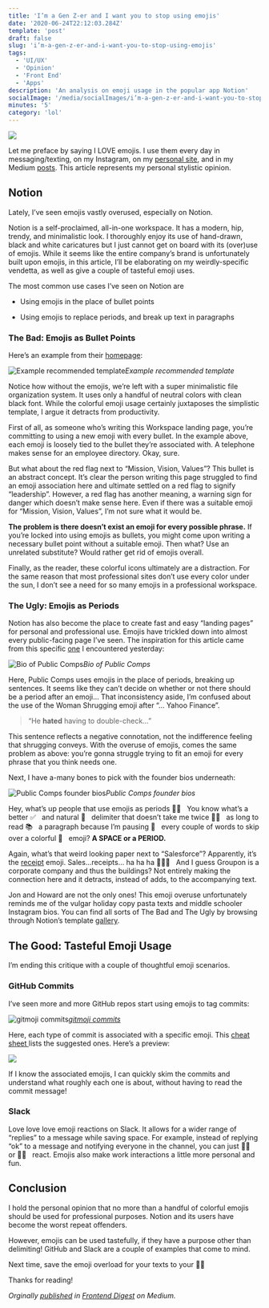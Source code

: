 ```yaml
---
title: 'I’m a Gen Z-er and I want you to stop using emojis'
date: '2020-06-24T22:12:03.284Z'
template: 'post'
draft: false
slug: 'i’m-a-gen-z-er-and-i-want-you-to-stop-using-emojis'
tags:
  - 'UI/UX'
  - 'Opinion'
  - 'Front End'
  - 'Apps'
description: 'An analysis on emoji usage in the popular app Notion'
socialImage: '/media/socialImages/i’m-a-gen-z-er-and-i-want-you-to-stop-using-emojis.png'
minutes: '5'
category: 'lol'
---
```


![](https://miro.medium.com/max/700/1*4sjw4DewSz2rILRwNG-gfA.png)

Let me preface by saying I LOVE emojis. I use them every day in messaging/texting, on my Instagram, on my [personal site](http://karenying.com/), and in my Medium [posts](https://medium.com/@karenying). This article represents my personal stylistic opinion.

## Notion

Lately, I’ve seen emojis vastly overused, especially on Notion.

Notion is a self-proclaimed, all-in-one workspace. It has a modern, hip, trendy, and minimalistic look. I thoroughly enjoy its use of hand-drawn, black and white caricatures but I just cannot get on board with its (over)use of emojis. While it seems like the entire company’s brand is unfortunately built upon emojis, in this article, I’ll be elaborating on my weirdly-specific vendetta, as well as give a couple of tasteful emoji uses.

The most common use cases I’ve seen on Notion are

- Using emojis in the place of bullet points

- Using emojis to replace periods, and break up text in paragraphs

### The Bad: Emojis as Bullet Points

Here’s an example from their [homepage](https://www.notion.so/):

![Example recommended template](https://cdn-images-1.medium.com/max/3840/1*nxOX6Z42KiLxf3tIRHQovA.png)_Example recommended template_

Notice how without the emojis, we’re left with a super minimalistic file organization system. It uses only a handful of neutral colors with clean black font. While the colorful emoji usage certainly juxtaposes the simplistic template, I argue it detracts from productivity.

First of all, as someone who’s writing this Workspace landing page, you’re committing to using a new emoji with every bullet. In the example above, each emoji is loosely tied to the bullet they’re associated with. A telephone makes sense for an employee directory. Okay, sure.

But what about the red flag next to “Mission, Vision, Values”? This bullet is an abstract concept. It’s clear the person writing this page struggled to find an emoji association here and ultimate settled on a red flag to signify “leadership”. However, a red flag has another meaning, a warning sign for danger which doesn’t make sense here. Even if there was a suitable emoji for “Mission, Vision, Values”, I’m not sure what it would be.

**The problem is there doesn’t exist an emoji for every possible phrase.** If you’re locked into using emojis as bullets, you might come upon writing a necessary bullet point without a suitable emoji. Then what? Use an unrelated substitute? Would rather get rid of emojis overall.

Finally, as the reader, these colorful icons ultimately are a distraction. For the same reason that most professional sites don’t use every color under the sun, I don’t see a need for so many emojis in a professional workspace.

### The Ugly: Emojis as Periods

Notion has also become the place to create fast and easy “landing pages” for personal and professional use. Emojis have trickled down into almost every public-facing page I’ve seen. The inspiration for this article came from this specific [one](https://www.notion.so/Public-Comps-Team-382f8b4b9b40479b8647b913486d7bff) I encountered yesterday:

![Bio of Public Comps](https://cdn-images-1.medium.com/max/2000/1*8ulpRcTm9mUU8CjG5kuInw.png)_Bio of Public Comps_

Here, Public Comps uses emojis in the place of periods, breaking up sentences. It seems like they can’t decide on whether or not there should be a period after an emoji… That inconsistency aside, I’m confused about the use of the Woman Shrugging emoji after “… Yahoo Finance”.

> “He **hated** having to double-check…”

This sentence reflects a negative connotation, not the indifference feeling that shrugging conveys. With the overuse of emojis, comes the same problem as above: you’re gonna struggle trying to fit an emoji for every phrase that you think needs one.

Next, I have a-many bones to pick with the founder bios underneath:

![Public Comps founder bios](https://cdn-images-1.medium.com/max/2000/1*MLguEKzi3zHg_aYiF1i0aA.png)_Public Comps founder bios_

Hey, what’s up people that use emojis as periods 👋🏼 &nbsp; You know what’s a better ✅ &nbsp; and natural 🌱 &nbsp; delimiter that doesn’t take me twice 👯‍♀️ &nbsp; as long to read 📚 &nbsp; a paragraph because I’m pausing 🛑 &nbsp; every couple of words to skip over a colorful 🎨 &nbsp; emoji? **A SPACE or a PERIOD.**

Again, what’s that weird looking paper next to “Salesforce”? Apparently, it’s the [receipt](https://emojipedia.org/receipt/) emoji. Sales…receipts… ha ha ha 🤦🏻‍♀️ &nbsp; And I guess Groupon is a corporate company and thus the buildings? Not entirely making the connection here and it detracts, instead of adds, to the accompanying text.

Jon and Howard are not the only ones! This emoji overuse unfortunately reminds me of the vulgar holiday copy pasta texts and middle schooler Instagram bios. You can find all sorts of The Bad and The Ugly by browsing through Notion’s template [gallery](https://www.notion.so/Notion-Template-Gallery-181e961aeb5c4ee6915307c0dfd5156d).

## The Good: Tasteful Emoji Usage

I’m ending this critique with a couple of thoughtful emoji scenarios.

### GitHub Commits

I’ve seen more and more GitHub repos start using emojis to tag commits:

![[gitmoji commits](https://github.com/carloscuesta/gitmoji)](https://cdn-images-1.medium.com/max/2006/1*FkEf3laSLBk9OGp9trlqYg.png)_[gitmoji commits](https://github.com/carloscuesta/gitmoji)_

Here, each type of commit is associated with a specific emoji. This [cheat sheet ](https://gist.github.com/parmentf/035de27d6ed1dce0b36a)lists the suggested ones. Here’s a preview:

![](https://cdn-images-1.medium.com/max/2000/1*gXzts1HbtQBHwM4WMlu_Cg.png)

If I know the associated emojis, I can quickly skim the commits and understand what roughly each one is about, without having to read the commit message!

### Slack

Love love love emoji reactions on Slack. It allows for a wider range of “replies” to a message while saving space. For example, instead of replying “ok” to a message and notifying everyone in the channel, you can just 👍🏼 &nbsp; or 👌🏼 &nbsp; react. Emojis also make work interactions a little more personal and fun.

## Conclusion

I hold the personal opinion that no more than a handful of colorful emojis should be used for professional purposes. Notion and its users have become the worst repeat offenders.

However, emojis can be used tastefully, if they have a purpose other than delimiting! GitHub and Slack are a couple of examples that come to mind.

Next time, save the emoji overload for your texts to your 👵🏻

Thanks for reading!

<i>Orginally [published](https://medium.com/frontend-digest/im-a-gen-z-er-and-i-want-you-to-stop-using-emojis-2efa40fad3a3?source=friends_link&sk=8495a8932613489fbc7176a23762612b) in [Frontend Digest](https://medium.com/frontend-digest) on Medium<i>.
